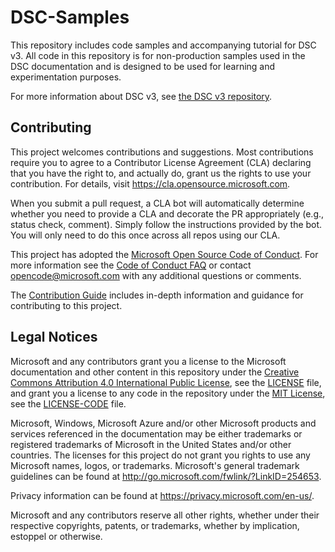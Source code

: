 # DSC-Samples

This repository includes code samples and accompanying tutorial for DSC v3. All code in this
repository is for non-production samples used in the DSC documentation and is designed to be used
for learning and experimentation purposes.

For more information about DSC v3, see [the DSC v3 repository][00].

## Contributing

<!-- vale off -->

This project welcomes contributions and suggestions. Most contributions require you to agree to a
Contributor License Agreement (CLA) declaring that you have the right to, and actually do, grant us
the rights to use your contribution. For details, visit https://cla.opensource.microsoft.com.

When you submit a pull request, a CLA bot will automatically determine whether you need to provide
a CLA and decorate the PR appropriately (e.g., status check, comment). Simply follow the
instructions provided by the bot. You will only need to do this once across all repos using our
CLA.

This project has adopted the [Microsoft Open Source Code of Conduct][01]. For more information see
the [Code of Conduct FAQ][02] or contact [opencode@microsoft.com][03] with any additional questions
or comments.

The [Contribution Guide][04] includes in-depth information and guidance for contributing to this
project.

<!-- vale on -->

## Legal Notices

<!-- vale off -->

Microsoft and any contributors grant you a license to the Microsoft documentation and other content
in this repository under the [Creative Commons Attribution 4.0 International Public License][05],
see the [LICENSE][06] file, and grant you a license to any code in the repository under the
[MIT License][07], see the [LICENSE-CODE][08] file.

Microsoft, Windows, Microsoft Azure and/or other Microsoft products and services referenced in the
documentation may be either trademarks or registered trademarks of Microsoft in the United States
and/or other countries. The licenses for this project do not grant you rights to use any Microsoft
names, logos, or trademarks. Microsoft's general trademark guidelines can be found at
http://go.microsoft.com/fwlink/?LinkID=254653.

Privacy information can be found at https://privacy.microsoft.com/en-us/.

Microsoft and any contributors reserve all other rights, whether under their respective copyrights,
patents, or trademarks, whether by implication, estoppel or otherwise.

<!-- vale on -->

[00]: https://github.com/PowerShell/DSC/
[01]: https://opensource.microsoft.com/codeofconduct/
[02]: https://opensource.microsoft.com/codeofconduct/faq/
[03]: mailto:opencode@microsoft.com
[04]: https://powershell.github.io/DSC-Samples/contributing
[05]: https://creativecommons.org/licenses/by/4.0/legalcode
[06]: LICENSE
[07]: https://opensource.org/licenses/MIT
[08]: LICENSE-CODE
